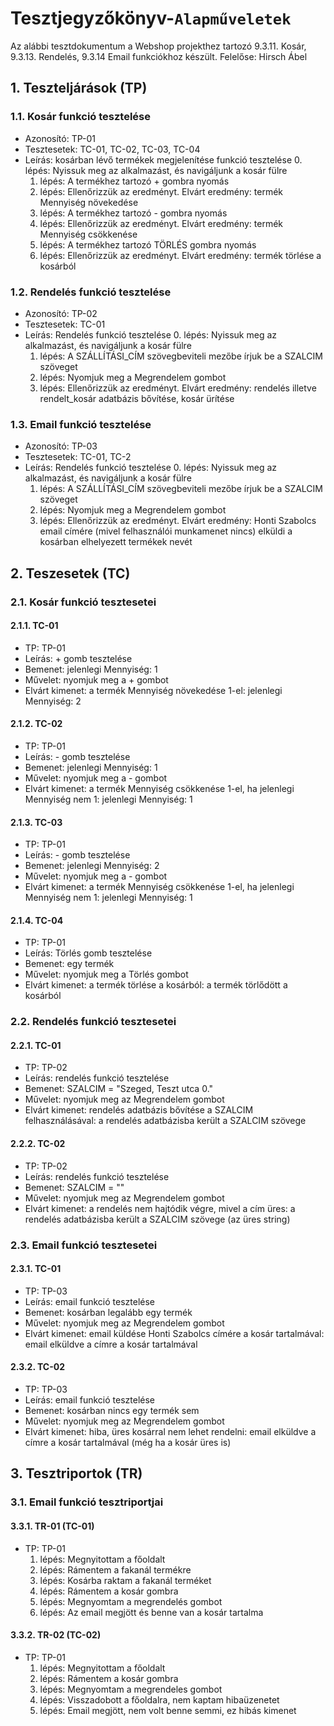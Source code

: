 # Tesztjegyzőkönyv-`Alapműveletek`

Az alábbi tesztdokumentum a Webshop projekthez tartozó 9.3.11. Kosár, 9.3.13. Rendelés, 9.3.14 Email funkciókhoz készült. Felelőse: Hirsch Ábel

## 1. Teszteljárások (TP)

### 1.1. Kosár funkció tesztelése 
- Azonosító: TP-01
- Tesztesetek: TC-01, TC-02, TC-03, TC-04
- Leírás: kosárban lévő termékek megjelenítése funkció tesztelése
    0. lépés: Nyissuk meg az alkalmazást, és navigáljunk a kosár fülre
	1. lépés: A termékhez tartozó + gombra nyomás
	2. lépés: Ellenőrizzük az eredményt. Elvárt eredmény: termék Mennyiség növekedése
	3. lépés: A termékhez tartozó - gombra nyomás
	4. lépés: Ellenőrizzük az eredményt. Elvárt eredmény: termék Mennyiség csökkenése
	5. lépés: A termékhez tartozó TÖRLÉS gombra nyomás
    6. lépés: Ellenőrizzük az eredményt. Elvárt eredmény: termék törlése a kosárból

### 1.2. Rendelés funkció tesztelése
- Azonosító: TP-02
- Tesztesetek: TC-01
- Leírás: Rendelés funkció tesztelése
    0. lépés: Nyissuk meg az alkalmazást, és navigáljunk a kosár fülre
    1. lépés: A SZÁLLÍTÁSI_CÍM szövegbeviteli mezőbe írjuk be a SZALCIM szöveget
    2. lépés: Nyomjuk meg a Megrendelem gombot
    3. lépés: Ellenőrizzük az eredményt. Elvárt eredmény: rendelés illetve rendelt_kosár adatbázis bővítése, kosár ürítése
	
### 1.3. Email funkció tesztelése
- Azonosító: TP-03
- Tesztesetek: TC-01, TC-2
- Leírás: Rendelés funkció tesztelése
    0. lépés: Nyissuk meg az alkalmazást, és navigáljunk a kosár fülre
    1. lépés: A SZÁLLÍTÁSI_CÍM szövegbeviteli mezőbe írjuk be a SZALCIM szöveget
    2. lépés: Nyomjuk meg a Megrendelem gombot
	3. lépés: Ellenőrizzük az eredményt. Elvárt eredmény: Honti Szabolcs email címére (mivel felhasználói munkamenet nincs) elküldi a kosárban elhelyezett termékek nevét

## 2. Teszesetek (TC)

### 2.1. Kosár funkció tesztesetei

#### 2.1.1. TC-01
- TP: TP-01
- Leírás: + gomb tesztelése 
- Bemenet: jelenlegi Mennyiség: 1
- Művelet: nyomjuk meg a + gombot 
- Elvárt kimenet: a termék Mennyiség növekedése 1-el: jelenlegi Mennyiség: 2

#### 2.1.2. TC-02
- TP: TP-01
- Leírás: - gomb tesztelése 
- Bemenet: jelenlegi Mennyiség: 1
- Művelet: nyomjuk meg a - gombot 
- Elvárt kimenet: a termék Mennyiség csökkenése 1-el, ha jelenlegi Mennyiség nem 1: jelenlegi Mennyiség: 1

#### 2.1.3. TC-03
- TP: TP-01
- Leírás: - gomb tesztelése 
- Bemenet: jelenlegi Mennyiség: 2
- Művelet: nyomjuk meg a - gombot 
- Elvárt kimenet: a termék Mennyiség csökkenése 1-el, ha jelenlegi Mennyiség nem 1: jelenlegi Mennyiség: 1

#### 2.1.4. TC-04
- TP: TP-01
- Leírás: Törlés gomb tesztelése 
- Bemenet: egy termék
- Művelet: nyomjuk meg a Törlés gombot 
- Elvárt kimenet: a termék törlése a kosárból: a termék törlődött a kosárból

### 2.2. Rendelés funkció tesztesetei

#### 2.2.1. TC-01
- TP: TP-02
- Leírás: rendelés funkció tesztelése
- Bemenet: SZALCIM = "Szeged, Teszt utca 0."
- Művelet: nyomjuk meg az Megrendelem gombot 
- Elvárt kimenet: rendelés adatbázis bővítése a SZALCIM felhasználásával: a rendelés adatbázisba került a SZALCIM szövege

#### 2.2.2. TC-02
- TP: TP-02
- Leírás: rendelés funkció tesztelése
- Bemenet: SZALCIM = ""
- Művelet: nyomjuk meg az Megrendelem gombot 
- Elvárt kimenet: a rendelés nem hajtódik végre, mivel a cím üres: a rendelés adatbázisba került a SZALCIM szövege (az üres string)

### 2.3. Email funkció tesztesetei

#### 2.3.1. TC-01
- TP: TP-03
- Leírás: email funkció tesztelése
- Bemenet: kosárban legalább egy termék
- Művelet: nyomjuk meg az Megrendelem gombot 
- Elvárt kimenet: email küldése Honti Szabolcs címére a kosár tartalmával: email elküldve a címre a kosár tartalmával

#### 2.3.2. TC-02
- TP: TP-03
- Leírás: email funkció tesztelése
- Bemenet: kosárban nincs egy termék sem
- Művelet: nyomjuk meg az Megrendelem gombot 
- Elvárt kimenet: hiba, üres kosárral nem lehet rendelni: email elküldve a címre a kosár tartalmával (még ha a kosár üres is)

## 3. Tesztriportok (TR)

### 3.1. Email funkció tesztriportjai

#### 3.3.1. TR-01 (TC-01)
- TP: TP-01
	1. lépés: Megnyitottam a főoldalt
	2. lépés: Rámentem a fakanál termékre
    3. lépés: Kosárba raktam a fakanál terméket
    4. lépés: Rámentem a kosár gombra
    5. lépés: Megnyomtam a megrendelés gombot
    6. lépés: Az email megjött és benne van a kosár tartalma
    
#### 3.3.2. TR-02 (TC-02)
- TP: TP-01
    1. lépés: Megnyitottam a főoldalt
    2. lépés: Rámentem a kosár gombra
	3. lépés: Megnyomtam a megrendeles gombot
	4. lépés: Visszadobott a főoldalra, nem kaptam hibaüzenetet
    3. lépés: Email megjött, nem volt benne semmi, ez hibás kimenet